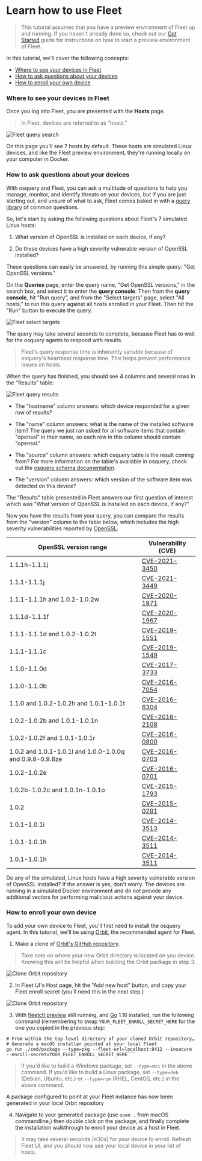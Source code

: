 # Learn how to use Fleet

> This tutorial assumes that you have a preview environment of Fleet up and running. If you haven't already done so, check out our [Get Started](https://fleetdm.com/get-started) guide for instructions on how to start a preview environment of Fleet.

In this tutorial, we'll cover the following concepts:

- [Where to see your devices in Fleet](#where-to-see-your-devices-in-fleet)
- [How to ask questions about your devices](#how-to-ask-questions-about-your-devices)
- [How to enroll your own device](#how-to-enroll-your-own-device)

### Where to see your devices in Fleet

Once you log into Fleet, you are presented with the **Hosts** page.

>In Fleet, devices are referred to as "hosts."

<img src="https://user-images.githubusercontent.com/78363703/130040107-02d0161f-0afe-49db-a9b1-116149ed9814.png" alt="Fleet query search"/>

On this page you'll see 7 hosts by default. These hosts are simulated Linux devices, and like the Fleet preview environment, they're running locally on your computer in Docker.

### How to ask questions about your devices

With osquery and Fleet, you can ask a multitude of questions to help you manage, monitor, and identify threats on your devices, but if you are just starting out, and unsure of what to ask, Fleet comes baked in with a [query library](https://fleetdm.com/queries) of common questions.

So, let's start by asking the following questions about Fleet's 7 simulated Linux hosts:

1. What version of OpenSSL is installed on each device, if any?

2. Do these devices have a high severity vulnerable version of OpenSSL installed?

These questions can easily be answered, by running this simple query: "Get OpenSSL versions." 

On the **Queries** page, enter the query name, "Get OpenSSL versions," in the search box, and select it to enter the **query console**. Then from the **query console**, hit "Run query", and from the "Select targets" page, select "All hosts," to run this query against all hosts enrolled in your Fleet. Then hit the "Run" button to execute the query.  


<img src="https://user-images.githubusercontent.com/78363703/134630888-da9e7244-7d5d-4724-87ef-1bb41737308f.png" alt="Fleet select targets"/>


The query may take several seconds to complete, because Fleet has to wait for the osquery agents to respond with results.

> Fleet's query response time is inherently variable because of osquery's heartbeat response time. This helps prevent performance issues on hosts.

When the query has finished, you should see 4 columns and several rows in the "Results" table:


<img src="https://user-images.githubusercontent.com/78363703/134631391-cb62fbd4-81ab-4ea6-8e38-807cccc9c6cc.png" alt="Fleet query results"/>


- The "hostname" column answers: which device responded for a given row of results? 

- The "name" column answers: what is the name of the installed software item? The query we just ran asked for all software items that contain "openssl" in their name, so each row in this column should contain "openssl."

- The "source" column answers: which osquery table is the result coming from? For more information on the table's available in osquery, check out the [osquery schema documentation](https://osquery.io/schema).

- The "version" column answers: which version of the software item was detected on this device?

The "Results" table presented in Fleet answers our first question of interest which was "What version of OpenSSL is installed on each device, if any?"

Now you have the results from your query, you can compare the results from the "version" column to the table below, which includes the high severity vulnerabilities reported by [OpenSSL](https://www.openssl.org/news/vulnerabilities.html).


| OpenSSL version range                                                  | Vulnerability (CVE)                                                                           |
| --------------------------------------------------------- | ----------------------------------------------------------------------------- |
| 1.1.1h-1.1.1j                                             | [CVE-2021-3450](https://cve.mitre.org/cgi-bin/cvename.cgi?name=CVE-2021-3450) |
| 1.1.1-1.1.1j                                              | [CVE-2021-3449](https://cve.mitre.org/cgi-bin/cvename.cgi?name=CVE-2021-3449) |
| 1.1.1-1.1.1h and 1.0.2-1.0.2w                             | [CVE-2020-1971](https://cve.mitre.org/cgi-bin/cvename.cgi?name=CVE-2020-1971) |
| 1.1.1d-1.1.1f                                             | [CVE-2020-1967](https://cve.mitre.org/cgi-bin/cvename.cgi?name=CVE-2020-1967) |
| 1.1.1-1.1.1d and 1.0.2-1.0.2t                             | [CVE-2019-1551](https://cve.mitre.org/cgi-bin/cvename.cgi?name=CVE-2019-1551) |
| 1.1.1-1.1.1c                                              | [CVE-2019-1549](https://cve.mitre.org/cgi-bin/cvename.cgi?name=CVE-2019-1549) |
| 1.1.0-1.1.0d                                              | [CVE-2017-3733](https://cve.mitre.org/cgi-bin/cvename.cgi?name=CVE-2017-3733) |
| 1.1.0-1.1.0b                                              | [CVE-2016-7054](https://cve.mitre.org/cgi-bin/cvename.cgi?name=CVE-2016-7054) |
| 1.1.0 and 1.0.2-1.0.2h and 1.0.1-1.0.1t                   | [CVE-2016-6304](https://cve.mitre.org/cgi-bin/cvename.cgi?name=CVE-2016-6304) |
| 1.0.2-1.0.2b and 1.0.1-1.0.1n                             | [CVE-2016-2108](https://cve.mitre.org/cgi-bin/cvename.cgi?name=CVE-2016-2108) |
| 1.0.2-1.0.2f and 1.0.1-1.0.1r                             | [CVE-2016-0800](https://cve.mitre.org/cgi-bin/cvename.cgi?name=CVE-2016-0800) |
| 1.0.2 and 1.0.1-1.0.1l and 1.0.0-1.0.0q and 0.9.8-0.9.8ze | [CVE-2016-0703](https://cve.mitre.org/cgi-bin/cvename.cgi?name=CVE-2016-0703) |
| 1.0.2-1.0.2e                                              | [CVE-2016-0701](https://cve.mitre.org/cgi-bin/cvename.cgi?name=CVE-2016-0701) |
| 1.0.2b-1.0.2c and 1.0.1n-1.0.1o                           | [CVE-2015-1793](https://cve.mitre.org/cgi-bin/cvename.cgi?name=CVE-2015-1793) |
| 1.0.2                                                     | [CVE-2015-0291](https://cve.mitre.org/cgi-bin/cvename.cgi?name=CVE-2015-0291) |
| 1.0.1-1.0.1i                                              | [CVE-2014-3513](https://cve.mitre.org/cgi-bin/cvename.cgi?name=CVE-2014-3513) |
| 1.0.1-1.0.1h                                              | [CVE-2014-3511](https://cve.mitre.org/cgi-bin/cvename.cgi?name=CVE-2014-3511) |
| 1.0.1-1.0.1h                                              | [CVE-2014-3511](https://cve.mitre.org/cgi-bin/cvename.cgi?name=CVE-2014-3511) |

Do any of the simulated, Linux hosts have a high severity vulnerable version of OpenSSL installed? If the answer is yes, don't worry. The devices are running in a simulated Docker environment and do not provide any additional vectors for performing malicious actions against your device.

### How to enroll your own device

To add your own device to Fleet, you'll first need to install the osquery agent. In this tutorial, we'll be using [Orbit](https://github.com/fleetdm/orbit), the recommended agent for Fleet.

1. Make a clone of [Orbit's GitHub repository](https://github.com/fleetdm/orbit). 

> Take note on where your new Orbit directory is located on you device. Knowing this will be helpful when building the Orbit package in step 3.

<img src="https://user-images.githubusercontent.com/78363703/133367260-d78d1e11-b8a9-4c36-a39b-b11b2f4d1197.png" alt="Clone Orbit repository"/>

2. In Fleet UI's Host page, hit the "Add new host" button, and copy your Fleet enroll secret (you'll need this in the next step.)

<img src="https://user-images.githubusercontent.com/78363703/130040559-9eb77221-aeba-45ce-8f8a-fb1913d3843b.png" alt="Clone Orbit repository"/>

3. With [fleetctl preview](http://fleetdm.com/get-started) still running, and [Go](https://golang.org/doc/install) 1.16 installed, run the following command (remembering to swap ```YOUR_FLEET_ENROLL_SECRET_HERE``` for the one you copied in the previous step:

``` 
# From within the top-level directory of your cloned Orbit repository…
# Generate a macOS installer pointed at your local Fleet
go run ./cmd/package --type=pkg --fleet-url=localhost:8412 --insecure --enroll-secret=YOUR_FLEET_ENROLL_SECRET_HERE```
```
> If you'd like to build a Windows package, set `--type=msi` in the above command. If you'd like to build a Linux package, set `--type=deb` (Debian, Ubuntu, etc.) or `--type=rpm` (RHEL, CentOS, etc.) in the above command.

A package configured to point at your Fleet instance has now been generated in your local Orbit repository

4. Navigate to your generated package (use ```open .``` from macOS commandline,) then double click on the package, and finally complete the installation walkthrough to enroll your device as a host in Fleet.

> It may take several seconds (≈30s) for your device to enroll. Refresh Fleet UI, and you should now see your local device in your list of hosts.

